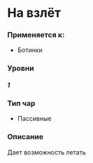 # На взлёт

### Применяется к:

* Ботинки

### Уровни

#### _1_

### Тип чар

* Пассивные

### Описание&#x20;

Дает возможность летать
